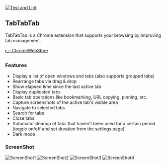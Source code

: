 [![Test and Lint](https://github.com/okaryo/TabTabTab/actions/workflows/test-and-lint.yml/badge.svg)](https://github.com/okaryo/TabTabTab/actions/workflows/test-and-lint.yml)

## TabTabTab

TabTabTab is a Chrome extension that supports your browsing by improving tab management.

[👉 ChromeWebStore](https://chrome.google.com/webstore/detail/tabtabtab/hfmnidllojimehmfjkclnadpebibhgoi)

### Features

* Display a list of open windows and tabs (also supports grouped tabs)
* Rearrange tabs via drag & drop
* Show elapsed time since the last active tab
* Display duplicated tabs
* Basic tab operations like bookmarking, URL copying, pinning, etc.
* Capture screenshots of the active tab's visible area
* Navigate to selected tabs
* Search for tabs
* Close tabs
* Automatic cleanup of tabs that haven't been used for a certain period (toggle on/off and set duration from the settings page)
* Dark mode

### ScreenShot

![ScreenShot1](https://github.com/okaryo/TabTabTab/assets/44517313/060de80f-fe48-4ae8-9474-3511da33aac4)
![ScreenShot2](https://github.com/okaryo/TabTabTab/assets/44517313/42a6db7f-5795-4f32-bf52-44dbd5a2e4bb)
![ScreenShot3](https://github.com/okaryo/TabTabTab/assets/44517313/ab7c7464-8320-4208-bd55-904b646d98e8)
![ScreenShot4](https://github.com/okaryo/TabTabTab/assets/44517313/d73d8850-c095-4b84-973b-df92c84b47ee)
